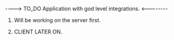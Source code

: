 ----> TO_DO Application with god level integrations. <--------

1. Will be working on the server first.

2. CLIENT LATER ON.


